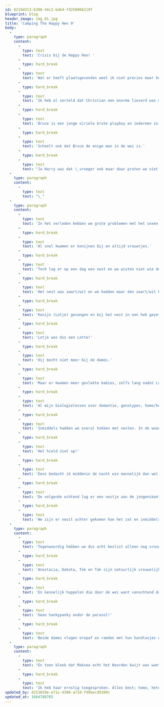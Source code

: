 ```yaml
---
id: 6219d313-6388-44c2-bdb4-f4258066219f
blueprint: blog
header_image: img_81.jpg
title: 'Camping The Happy Hen 9'
body:
  -
    type: paragraph
    content:
      -
        type: text
        text: 'Crisis bij de Happy Hen! '
      -
        type: hard_break
      -
        type: text
        text: 'Wat er heeft plaatsgevonden weet ik niet precies maar het is begonnen toen Bruce erbij kwam.'
      -
        type: hard_break
      -
        type: text
        text: 'Ik heb al verteld dat Christian een enorme lieverd was maar kennelijk was hij toch een beetje te soft, te zijig.'
      -
        type: hard_break
      -
        type: text
        text: 'Bruce is een jonge viriele brute playboy en iedereen in de wei heeft vlinders in haar buik.'
      -
        type: hard_break
      -
        type: text
        text: 'Scheelt ook dat Bruce de enige man in de wei is.'
      -
        type: hard_break
      -
        type: text
        text: "Ja Harry was dat \_vroeger ook maar daar praten we niet meer over."
  -
    type: paragraph
    content:
      -
        type: text
        text: "\_"
  -
    type: paragraph
    content:
      -
        type: text
        text: 'In het verleden hebben we grote problemen met het sexen van konijnen gehad. 23 Jaar geleden verhuisden we naar Elim met 2 konijnen; Gossie en Gompie, twee vrouwtjes.'
      -
        type: hard_break
      -
        type: text
        text: 'Al snel kwamen er konijnen bij en altijd vrouwtjes.'
      -
        type: hard_break
      -
        type: text
        text: 'Toch lag er op een dag een nest en we wisten niet wie de papa was.'
      -
        type: hard_break
      -
        type: text
        text: 'Het nest was zwart/wit en we hadden maar één zwart/wit konijn. Dat moest dus de mama zijn.'
      -
        type: hard_break
      -
        type: text
        text: 'Konijn (Lotje) gevangen en bij het nest in een hok gezet. ''s Avonds waren alle babies dood.'
      -
        type: hard_break
      -
        type: text
        text: 'Lotje was dus een Lotto!'
      -
        type: hard_break
      -
        type: text
        text: 'Hij mocht niet meer bij de dames.'
      -
        type: hard_break
      -
        type: text
        text: 'Maar er kwamen meer gevlekte babies, zelfs lang nadat Lotto overleden was.'
      -
        type: hard_break
      -
        type: text
        text: 'Al mijn biologielessen over domantie, genotypes, homo/heterozygoot en gameten heb ik erbij gehaald maar er mankeerde altijd wel iets. Kleur, hangoren, grootte, het klopte nooit.'
      -
        type: hard_break
      -
        type: text
        text: 'Inmiddels hadden we overal hokken met nesten. In de woonkamer, slaapkamer, keuken.'
      -
        type: hard_break
      -
        type: text
        text: 'Het hield niet op!'
      -
        type: hard_break
      -
        type: text
        text: 'Eens bedacht ik middenin de nacht wie mannelijk dan wel vrouwelijk was en bracht in pyjama een provisorische scheidingswand aan in de stal.'
      -
        type: hard_break
      -
        type: text
        text: 'De volgende ochtend lag er een nestje aan de jongenskant'
      -
        type: hard_break
      -
        type: text
        text: 'We zijn er nooit achter gekomen hoe het zat en inmiddels zijn alle konijnen van toen in Walhalla.'
  -
    type: paragraph
    content:
      -
        type: text
        text: 'Tegenwoordig hebben we dus echt beslist alleen nog vrouwtjes (en Harry die vroeger een jongetje was)'
      -
        type: hard_break
      -
        type: text
        text: 'Anastacia, Dakota, Tok en Tak zijn natuurlijk vrouwelijk dus alleen Bruce heeft mannelijke feromonen.'
      -
        type: hard_break
      -
        type: text
        text: 'En kennelijk huppelen die door de wei want vanochtend dacht Maknea ook dat ze een jongetje was en dook op Eartha. Eartha at rustig door maar de preutse Tok en Tak werden laaiend.'
      -
        type: hard_break
      -
        type: text
        text: 'Geen hankypanky onder de parasol!'
      -
        type: hard_break
      -
        type: text
        text: 'Beide dames vlogen eropaf en ramden met hun handtasjes de twee verbijsterde konijnen uit elkaar.'
  -
    type: paragraph
    content:
      -
        type: text
        text: "En toen bleek dat Maknea echt het Noorden kwijt was want ze draaide zich om, pakte een bek vol hooi en wilde een\_ konijnenhol induiken om een nest te maken."
      -
        type: hard_break
      -
        type: text
        text: 'Ik heb haar ernstig toegesproken. Alles best; homo, hetero, transgender, bisexueel, ik zit werkelijk nergens mee. BUT MAKE UP YOUR MIND!'
updated_by: 4153019e-e71c-4388-a710-f49becd9389c
updated_at: 1664788765
---
```

